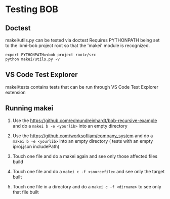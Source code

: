 # Testing BOB

## Doctest 
makei/utils.py can be tested via doctest
Requires PYTHONPATH being set to the ibmi-bob project root so that the 'makei' module is recognized. 
```
export PYTHONPATH=<bob project root>/src
python makei/utils.py -v
```

## VS Code Test Explorer
makei/tests contains tests that can be run through VS Code Test Explorer extension

## Running makei
1. Use the https://github.com/edmundreinhardt/bob-recursive-example and do a `makei b -e <yourlib>` into an empty directory
2. Use the https://github.com/worksofliam/company_system and do a `makei b -e <yourlib>` into an empty directory
( tests with an empty iproj.json includePath)

3. Touch one file and do a makei again and see only those affected files build
4. Touch one file and do a `makei c -f <sourcefile>` and see only the target built
5. Touch one file in a directory and do a `makei c -f <dirname>` to see only that file built
